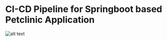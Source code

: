 # CI-CD Pipeline for Springboot based Petclinic Application

![alt text](https://github.com/[aman-deep739]/[Hop-Petclinic]/blob/[main]/1[1].png?raw=true)
